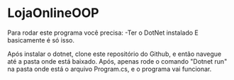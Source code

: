 # LojaOnlineOOP

Para rodar este programa você precisa:
-Ter o DotNet instalado
E basicamente é só isso.

Após instalar o dotnet, clone este repositório do Github, e então navegue até a pasta onde está baixado.
Após, apenas rode o comando "Dotnet run" na pasta onde está o arquivo Program.cs, e o programa vai funcionar.
